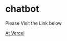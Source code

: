 # chatbot

Please Visit the Link below

[At Vercel](https://gemini-ai-chatbot-brown-nine.vercel.app/)


